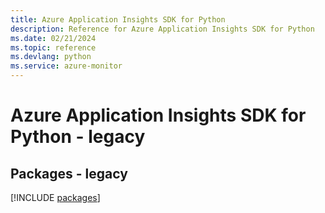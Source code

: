 ```yaml
---
title: Azure Application Insights SDK for Python
description: Reference for Azure Application Insights SDK for Python
ms.date: 02/21/2024
ms.topic: reference
ms.devlang: python
ms.service: azure-monitor
---
```

# Azure Application Insights SDK for Python - legacy
## Packages - legacy
[!INCLUDE [packages](application-insights-index.md)]